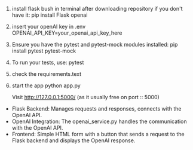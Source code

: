 1. install flask bush in terminal after downloading repository if you don't have it:
   pip install Flask openai

2. insert your openAI key in .env
   OPENAI_API_KEY=your_openai_api_key_here

3. Ensure you have the pytest and pytest-mock modules installed:
   pip install pytest pytest-mock

4. To run your tests, use:
   pytest

5. check the requirements.text

6. start the app
   python app.py

   Visit http://127.0.0.1:5000/ (as it usually free on port :: 5000)


* Flask Backend: Manages requests and responses, connects with the OpenAI API.
* OpenAI Integration: The openai_service.py handles the communication with the OpenAI API.
* Frontend: Simple HTML form with a button that sends a request to the Flask backend and displays the OpenAI response.
